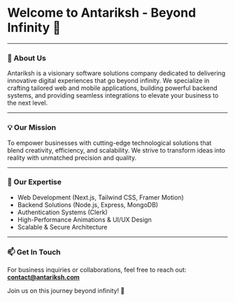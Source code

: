 # Welcome to Antariksh - Beyond Infinity 🚀

---

### 🌌 About Us
Antariksh is a visionary software solutions company dedicated to delivering innovative digital experiences that go beyond infinity. We specialize in crafting tailored web and mobile applications, building powerful backend systems, and providing seamless integrations to elevate your business to the next level.

---

### 💡 Our Mission
To empower businesses with cutting-edge technological solutions that blend creativity, efficiency, and scalability. We strive to transform ideas into reality with unmatched precision and quality.

---

### 💪 Our Expertise
- Web Development (Next.js, Tailwind CSS, Framer Motion)
- Backend Solutions (Node.js, Express, MongoDB)
- Authentication Systems (Clerk)
- High-Performance Animations & UI/UX Design
- Scalable & Secure Architecture

---

### 📫 Get In Touch
For business inquiries or collaborations, feel free to reach out: **contact@antariksh.com**

Join us on this journey beyond infinity! 🚀
